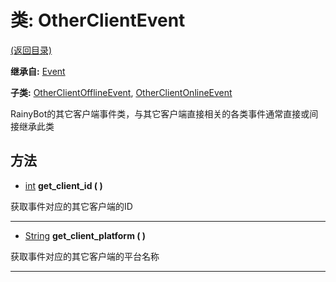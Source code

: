 # 类: OtherClientEvent

[(返回目录)](./)

**继承自:** [Event](Event.md)

**子类:** [OtherClientOfflineEvent](OtherClientOfflineEvent.md), [OtherClientOnlineEvent](OtherClientOnlineEvent.md)

RainyBot的其它客户端事件类，与其它客户端直接相关的各类事件通常直接或间接继承此类

## 方法

* [int](https://docs.godotengine.org/en/latest/classes/class\_int.html) **get\_client\_id ( )**

获取事件对应的其它客户端的ID

***

* [String](https://docs.godotengine.org/en/latest/classes/class\_string.html) **get\_client\_platform ( )**

获取事件对应的其它客户端的平台名称

***
